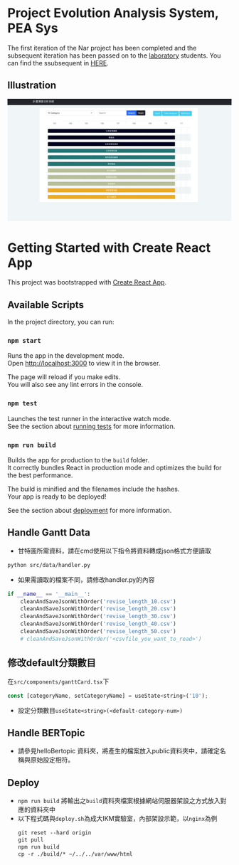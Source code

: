 # Project Evolution Analysis System, PEA Sys
The first iteration of the Nar project has been completed and the subsequent iteration has been passed on to the [laboratory](https://ikmlab.csie.ncku.edu.tw/) students.
You can find the ssubsequent in [HERE](https://github.com/zhiao777774/NarLab-proj.).

## Illustration
![i1](doc/img/pea-sys.gif)
# Getting Started with Create React App
This project was bootstrapped with [Create React App](https://github.com/facebook/create-react-app).

## Available Scripts

In the project directory, you can run:

### `npm start`

Runs the app in the development mode.\
Open [http://localhost:3000](http://localhost:3000) to view it in the browser.

The page will reload if you make edits.\
You will also see any lint errors in the console.

### `npm test`

Launches the test runner in the interactive watch mode.\
See the section about [running tests](https://facebook.github.io/create-react-app/docs/running-tests) for more information.

### `npm run build`

Builds the app for production to the `build` folder.\
It correctly bundles React in production mode and optimizes the build for the best performance.

The build is minified and the filenames include the hashes.\
Your app is ready to be deployed!

See the section about [deployment](https://facebook.github.io/create-react-app/docs/deployment) for more information.


## Handle Gantt Data
- 甘特圖所需資料，請在cmd使用以下指令將資料轉成json格式方便讀取
```sh
python src/data/handler.py
```
- 如果需讀取的檔案不同，請修改handler.py的內容
```python
if __name__ == '__main__':
    cleanAndSaveJsonWithOrder('revise_length_10.csv')
    cleanAndSaveJsonWithOrder('revise_length_20.csv')    
    cleanAndSaveJsonWithOrder('revise_length_30.csv')
    cleanAndSaveJsonWithOrder('revise_length_40.csv')
    cleanAndSaveJsonWithOrder('revise_length_50.csv')
    # cleanAndSaveJsonWithOrder('<csvfile_you_want_to_read>')
```


## 修改default分類數目
在`src/components/ganttCard.tsx`下
```js
const [categoryName, setCategoryName] = useState<string>('10');
```
- 設定分類數目`useState<string>(<default-category-num>)`

## Handle BERTopic
-  請參見helloBertopic 資料夾，將產生的檔案放入public資料夾中，請確定名稱與原始設定相符。

## Deploy
- `npm run build` 將輸出之`build`資料夾檔案根據網站伺服器架設之方式放入對應的資料夾中
- 以下程式碼與`deploy.sh`為成大IKM實驗室，內部架設示範，以`nginx`為例
    ```
    git reset --hard origin
    git pull
    npm run build
    cp -r ./build/* ~/../../var/www/html
    ```
